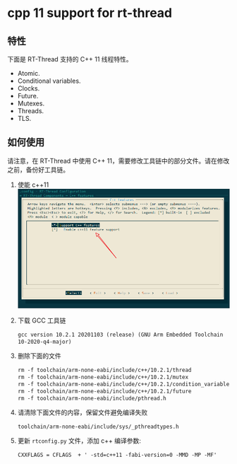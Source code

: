 # cpp 11 support for rt-thread

## 特性

下面是 RT-Thread 支持的 C++ 11 线程特性。

- Atomic.
- Conditional variables.
- Clocks.
- Future.
- Mutexes.
- Threads.
- TLS.

## 如何使用

请注意，在 RT-Thread 中使用 C++ 11，需要修改工具链中的部分文件。请在修改之前，备份好工具链。

1. 使能 c++11
   ![](figures/Snipaste_2021-09-02_16-00-09.png)

2. 下载 GCC 工具链

   ```shell
   gcc version 10.2.1 20201103 (release) (GNU Arm Embedded Toolchain 10-2020-q4-major)
   ```

3. 删除下面的文件

   ```shell
   rm -f toolchain/arm-none-eabi/include/c++/10.2.1/thread
   rm -f toolchain/arm-none-eabi/include/c++/10.2.1/mutex
   rm -f toolchain/arm-none-eabi/include/c++/10.2.1/condition_variable
   rm -f toolchain/arm-none-eabi/include/c++/10.2.1/future
   rm -f toolchain/arm-none-eabi/include/pthread.h
   ```

4. 请清除下面文件的内容，保留文件避免编译失败

   ```shell
   toolchain/arm-none-eabi/include/sys/_pthreadtypes.h
   ```

5. 更新 `rtconfig.py` 文件，添加 c++ 编译参数:

   ```shell
   CXXFLAGS = CFLAGS  + ' -std=c++11 -fabi-version=0 -MMD -MP -MF'
   ```

